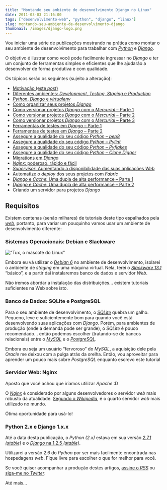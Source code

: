 ```yaml
---
title: "Montando seu ambiente de desenvolvimento Django no Linux"
date: 2011-03-03 21:16:00
tags: ["desenvolvimento-web", "python", "django", "linux"]
slug: montando-seu-ambiente-de-desenvolvimento-django
thumbnail: /images/django-logo.png
---
```


Vou iniciar uma série de publicações mostrando na prática como montar o
seu ambiente de desenvolvimento para trabalhar com [*Python*][] e
[*Django*][].

O objetivo é ilustrar como você pode facilmente ingressar no _Django_ e
ter um conjunto de ferramentas simples e eficientes que lhe ajudarão a
desenvolver de forma produtiva e com qualidade.

Os tópicos serão os seguintes (sujeito a alteração):

- [Motivação (este *post*)][]
- [Diferentes ambientes: *Development*, *Testing*, *Staging* e *Production*][]
- [*Python*, *Django* e *virtualenv*][]
- [Como organizar seus projetos *Django*][]
- [Como versionar projetos *Django* com o *Mercurial* – Parte 1][]
- [Como versionar projetos *Django* com o *Mercurial* – Parte 2][]
- [Como versionar projetos *Django* com o *Mercurial* – Parte 3][]
- [Ferramentas de testes em *Django* – Parte 1][]
- [Ferramentas de testes em *Django* – Parte 2][]
- [Assegure a qualidade do seu código *Python* – *pep8*][]
- [Assegure a qualidade do seu código *Python* – *Pylint*][]
- [Assegure a qualidade do seu código *Python* – *Pyflakes*][]
- [Assegure a qualidade do seu código *Python* – *Clone Digger*][]
- [Migrations em *Django*][]
- [*Nginx*: poderoso, rápido e fácil][]
- [*Supervisor*: Aumentando a disponibilidade das suas aplicações *Web*][]
- [Automatize o *deploy* dos seus projetos com *Fabric*][]
- [*Django* e *Cache*: Uma dupla de alta performance – Parte 1][]
- [*Django* e *Cache*: Uma dupla de alta performance – Parte 2][]
- Criando um servidor para projetos _Django_

## Requisitos

Existem centenas (senão milhares) de tutoriais deste tipo espalhados
pela [*web*][], portanto, para variar um pouquinho vamos usar um
ambiente de desenvolvimento diferente:

### Sistemas Operacionais: Debian e Slackware

!["Tux, o mascote do Linux"](/images/tux.png "Tux, o mascote do Linux")

Embora eu vá utilizar o [*Debian 6*][] no
ambiente de desenvolvimento, isolarei o ambiente de _staging_ em uma
máquina virtual. Nela, terei o [*Slackware 13.1*][] “básico”, e a partir
daí instalaremos banco de dados e servidor _Web_.

Não iremos abordar a instalação das distribuições… existem tutoriais
suficientes na Web sobre isto.

### Banco de Dados: SQLite e PostgreSQL

Para o seu ambiente de desenvolvimento, o [*SQLite*][] quebra um galho.
Pequeno, leve e suficientemente bom para quando você está desenvolvendo
suas aplicações com _Django_. Porém, para ambientes de produção (onde a
demanda pode ser grande), o _SQLite_ é pouco recomendado… então podemos
escolher (tratando-se de bancos relacionais) entre o [*MySQL*][] e o
[*PostgreSQL*][].

Embora eu seja um usuário “fervoroso” do _MySQL_, a aquisição dele pela
_Oracle_ me deixou com a pulga atrás da orelha. Então, vou aproveitar
para aprender um pouco mais sobre _PostgreSQL_ enquanto escrevo este
tutorial

### Servidor Web: Nginx

Aposto que você achou que iríamos utilizar _Apache_ :D

O [*Nginx*][] é considerado por alguns desenvolvedores o servidor _web_
mais robusto da atualidade. [Segundo o *Wikipedia*][], é o quarto
servidor _web_ mais utilizado no mundo.

Ótima oportunidade para usá-lo!

### Python 2.x e Django 1.x.x

Até a data desta publicação, o _Python (2.x)_ estava em sua versão
[*2.7.1 (stable)*][] e o [*Django* na 1.2.5 *(stable)*][].

Utilizarei a versão 2.6 do _Python_ por ser mais facilmente encontrada
nas hospedagens _web_. Fique livre para escolher o que for melhor para
você.

Se você quiser acompanhar a produção destes artigos, [assine o *RSS*][]
ou [siga-me no *Twitter*][].

Até mais…

[*python*]: /tag/python.html "Leia mais sobre Python"
[*django*]: /tag/django.html "Leia mais sobre Django"
[motivação (este *post*)]: http://klauslaube.com.br/2011/03/03/montando-seu-ambiente-de-desenvolvimento-django/ "Montando seu ambiente de desenvolvimento Django no Linux"
[diferentes ambientes: *development*, *testing*, *staging* e *production*]: http://klauslaube.com.br/2011/03/07/diferentes-ambientes/ "Descubra a diferença entre os ambientes de desenvolvimento"
[*python*, *django* e *virtualenv*]: http://klauslaube.com.br/2011/03/18/python-django-virtualenv/ "Python, Django e virtualenv"
[como organizar seus projetos *django*]: http://klauslaube.com.br/2011/04/11/como-organizar-seus-projetos-django/ "Conheça uma forma bacana para você organizar seus projetos Django"
[como versionar projetos *django* com o *mercurial* – parte 1]: http://klauslaube.com.br/2011/05/10/como-versionar-projetos-django-mercurial-parte/ "Leia uma introdução ao Mercurial e saiba a razão de não falar sobre Git"
[como versionar projetos *django* com o *mercurial* – parte 2]: http://klauslaube.com.br/2011/05/22/como-versionar-projetos-django-mercurial-parte-2/ "Continuação do post sobre Mercurial e Django"
[como versionar projetos *django* com o *mercurial* – parte 3]: http://klauslaube.com.br/2011/06/04/como-versionar-projetos-django-mercurial-parte-3/ "Parte final do tutorial sobre Mercurial e Django"
[ferramentas de testes em *django* – parte 1]: http://klauslaube.com.br/2011/07/18/ferramentas-de-testes-em-django-parte-1/ "Descubra que é possível sim escrever testes em Django"
[ferramentas de testes em *django* – parte 2]: http://klauslaube.com.br/2011/07/23/ferramentas-de-testes-em-django-parte-2/ "A continuação do post sobre testes em Django com algumas ferramentas eficientes"
[assegure a qualidade do seu código *python* – *pep8*]: http://klauslaube.com.br/2011/08/26/assegure-qualidade-seu-codigo-python-pep/ "Conheça o pep8, e deixe o seu código dentro das convenções do Python"
[assegure a qualidade do seu código *python* – *pylint*]: http://klauslaube.com.br/2011/09/06/assegura-a-qualidade-de-codigo-python-pylint/ "Assegure a qualidade do seu código utilizando o Pylint"
[assegure a qualidade do seu código *python* – *pyflakes*]: http://klauslaube.com.br/2011/10/02/assegure-qualidade-seu-codigo-python-pyflakes/ "Conheça o Pyflakes, e garanta a qualidade do seu código Python"
[assegure a qualidade do seu código *python* – *clone digger*]: http://klauslaube.com.br/2011/10/16/assegure-qualidade-seu-codigo-python-clone-digger/ "Aprenda a prevenir código duplicado com o Clone Digger"
[migrations em *django*]: http://klauslaube.com.br/2011/11/20/migrations-em-django-south/ "Aprenda a fazer atualização da estrutura do seu banco de dados, de forma automatizada"
[*nginx*: poderoso, rápido e fácil]: http://klauslaube.com.br/2011/12/19/nginx-poderoso-rapido-facil/ "Conheça o Nginx! Uma alternativa mais poderosa ao Apache"
[*supervisor*: aumentando a disponibilidade das suas aplicações *web*]: http://klauslaube.com.br/2012/01/23/supervisor-gerencie-os-processos-seu-servidor-web/ "Conheça o Supervisor, e tenha os processos do seu servidor, sob controle"
[automatize o *deploy* dos seus projetos com *fabric*]: http://klauslaube.com.br/2012/02/26/automatize-o-deploy-dos-seus-projetos-com-fabric/ "Veja um exemplo prático de automatização de deploy com Fabric"
[*django* e *cache*: uma dupla de alta performance – parte 1]: http://klauslaube.com.br/2012/06/17/django-e-cache-uma-dupla-de-alta-performance-1/ "Conheça o framework de cache do Django e como usá-lo com o Memcached"
[*django* e *cache*: uma dupla de alta performance – parte 2]: http://klauslaube.com.br/2012/07/22/django-e-cache-uma-dupla-de-alta-performance-2/ "Conheça um pouco mais do framework de cache do Django"
[*web*]: /tag/desenvolvimento-web.html "Leia mais sobre Web"
[*debian 6*]: http://www.debian.org/ "Debian, uma das mais famosas e estáveis distros Linux"
[*slackware 13.1*]: http://www.slackware.com/ "Slackware, uma das distros Linux mais "
[*sqlite*]: http://www.sqlite.org/ "Baixe um dos bancos de dados mais simpáticos da atualidade"
[*mysql*]: http://www.mysql.com/ "MySQL, o banco de dados mais popular do mundo"
[*postgresql*]: http://www.postgresql.org/ "PostgreSQL, o banco de dados open source mais avançado do mundo"
[*nginx*]: http://nginx.org/ "Um dos servidores Web mais "
[segundo o *wikipedia*]: http://pt.wikipedia.org/wiki/Nginx "Leia mais sobre Nginx na Wikipedia"
[*2.7.1 (stable)*]: http://www.python.org/getit/ "Baixe o Python gratuitamente"
[*django* na 1.2.5 *(stable)*]: http://www.djangoproject.com/download/ "Baixe o Django gratuitamente"
[assine o *rss*]: https://klauslaube.com.br/feed/rss.xml "Leia os posts deste Blog no seu leitor RSS favorito"
[siga-me no *twitter*]: http://www.twitter.com/kplaube "Acompanhe o desenvolvimento deste e de outros posts"
